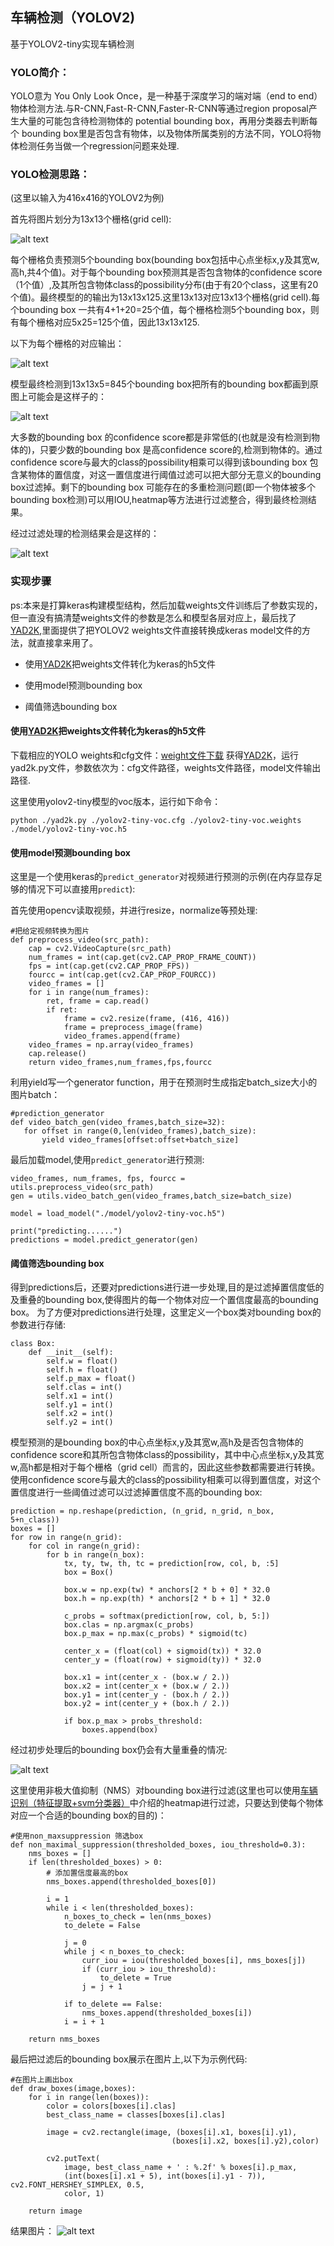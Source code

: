 [//]: # (Image References)

[image1]: ./rm_img/Grid.png
[image2]: ./rm_img/yolo-output.png
[image3]: ./rm_img/Scores.png
[image4]: ./rm_img/Prediction.png
[image5]: ./rm_img/Prediction.png
[image6]: ./rm_img/out_nomns.png
[image7]: ./rm_img/out_filtered.png


[video1]: ./vedio_out/project_video_out.mp4 "Video"
## **车辆检测（YOLOV2)**

基于YOLOV2-tiny实现车辆检测

### YOLO简介：
YOLO意为 You Only Look Once，是一种基于深度学习的端对端（end to end）物体检测方法.与R-CNN,Fast-R-CNN,Faster-R-CNN等通过region proposal产生大量的可能包含待检测物体的 potential bounding box，再用分类器去判断每个 bounding box里是否包含有物体，以及物体所属类别的方法不同，YOLO将物体检测任务当做一个regression问题来处理.

### YOLO检测思路：
(这里以输入为416x416的YOLOV2为例)

首先将图片划分为13x13个栅格(grid cell):

![alt text][image1]

每个栅格负责预测5个bounding box(bounding box包括中心点坐标x,y及其宽w,高h,共4个值)。对于每个bounding box预测其是否包含物体的confidence score（1个值）,及其所包含物体class的possibility分布(由于有20个class，这里有20个值)。最终模型的的输出为13x13x125.这里13x13对应13x13个栅格(grid cell).每个bounding box 一共有4+1+20=25个值，每个栅格检测5个bounding box，则有每个栅格对应5x25=125个值，因此13x13x125.

以下为每个栅格的对应输出：

![alt text][image2]

模型最终检测到13x13x5=845个bounding box把所有的bounding box都画到原图上可能会是这样子的：

![alt text][image3]

大多数的bounding box 的confidence score都是非常低的(也就是没有检测到物体的)，只要少数的bounding box 是高confidence score的,检测到物体的。通过confidence score与最大的class的possibility相乘可以得到该bounding box 包含某物体的置信度，对这一置信度进行阈值过滤可以把大部分无意义的bounding box过滤掉。剩下的bounding box 可能存在的多重检测问题(即一个物体被多个bounding box检测)可以用IOU,heatmap等方法进行过滤整合，得到最终检测结果。

经过过滤处理的检测结果会是这样的：

![alt text][image4]

### 实现步骤

ps:本来是打算keras构建模型结构，然后加载weights文件训练后了参数实现的，但一直没有搞清楚weights文件的参数是怎么和模型各层对应上，最后找了[YAD2K](https://github.com/allanzelener/YAD2K),里面提供了把YOLOV2 weights文件直接转换成keras model文件的方法，就直接拿来用了。

* 使用[YAD2K](https://github.com/allanzelener/YAD2K)把weights文件转化为keras的h5文件

* 使用model预测bounding box

* 阈值筛选bounding box

#### 使用[YAD2K](https://github.com/allanzelener/YAD2K)把weights文件转化为keras的h5文件

下载相应的YOLO weights和cfg文件：[weight文件下载](https://pjreddie.com/darknet/yolov2/)
获得[YAD2K](https://github.com/allanzelener/YAD2K)，运行yad2k.py文件，参数依次为：cfg文件路径，weights文件路径，model文件输出路径.

这里使用yolov2-tiny模型的voc版本，运行如下命令：
```
python ./yad2k.py ./yolov2-tiny-voc.cfg ./yolov2-tiny-voc.weights ./model/yolov2-tiny-voc.h5
```

#### 使用model预测bounding box
这里是一个使用keras的`predict_generator`对视频进行预测的示例(在内存显存足够的情况下可以直接用`predict`):

首先使用opencv读取视频，并进行resize，normalize等预处理:
```
#把给定视频转换为图片
def preprocess_video(src_path):
    cap = cv2.VideoCapture(src_path)
    num_frames = int(cap.get(cv2.CAP_PROP_FRAME_COUNT))
    fps = int(cap.get(cv2.CAP_PROP_FPS))
    fourcc = int(cap.get(cv2.CAP_PROP_FOURCC))
    video_frames = []
    for i in range(num_frames):
        ret, frame = cap.read()
        if ret:
            frame = cv2.resize(frame, (416, 416))
            frame = preprocess_image(frame)
            video_frames.append(frame)
    video_frames = np.array(video_frames)
    cap.release()
    return video_frames,num_frames,fps,fourcc
 ```
 
利用yield写一个generator function，用于在预测时生成指定batch_size大小的图片batch：
 ```
#prediction_generator
def video_batch_gen(video_frames,batch_size=32):
    for offset in range(0,len(video_frames),batch_size):
        yield video_frames[offset:offset+batch_size]
 ```
 
最后加载model,使用`predict_generator`进行预测:

```
video_frames, num_frames, fps, fourcc = utils.preprocess_video(src_path)
gen = utils.video_batch_gen(video_frames,batch_size=batch_size)

model = load_model("./model/yolov2-tiny-voc.h5")

print("predicting......")
predictions = model.predict_generator(gen)
```

#### 阈值筛选bounding box
得到predictions后，还要对predictions进行进一步处理,目的是过滤掉置信度低的及重叠的bounding box,使得图片的每一个物体对应一个置信度最高的bounding box。
为了方便对predictions进行处理，这里定义一个box类对bounding box的参数进行存储:
```
class Box:
    def __init__(self):
        self.w = float()
        self.h = float()
        self.p_max = float()
        self.clas = int()
        self.x1 = int()
        self.y1 = int()
        self.x2 = int()
        self.y2 = int()
```

模型预测的是bounding box的中心点坐标x,y及其宽w,高h及是否包含物体的confidence score和其所包含物体class的possibility，其中中心点坐标x,y及其宽w,高h都是相对于每个栅格（grid cell）而言的，因此这些参数都需要进行转换。使用confidence score与最大的class的possibility相乘可以得到置信度，对这个置信度进行一些阈值过滤可以过滤掉置信度不高的bounding box:

```
prediction = np.reshape(prediction, (n_grid, n_grid, n_box, 5+n_class))
boxes = []
for row in range(n_grid):
    for col in range(n_grid):
        for b in range(n_box):
            tx, ty, tw, th, tc = prediction[row, col, b, :5]
            box = Box()

            box.w = np.exp(tw) * anchors[2 * b + 0] * 32.0
            box.h = np.exp(th) * anchors[2 * b + 1] * 32.0

            c_probs = softmax(prediction[row, col, b, 5:])
            box.clas = np.argmax(c_probs)
            box.p_max = np.max(c_probs) * sigmoid(tc)

            center_x = (float(col) + sigmoid(tx)) * 32.0
            center_y = (float(row) + sigmoid(ty)) * 32.0

            box.x1 = int(center_x - (box.w / 2.))
            box.x2 = int(center_x + (box.w / 2.))
            box.y1 = int(center_y - (box.h / 2.))
            box.y2 = int(center_y + (box.h / 2.))

            if box.p_max > probs_threshold:
                boxes.append(box)

```

经过初步处理后的bounding box仍会有大量重叠的情况:

![alt text][image6]

这里使用非极大值抑制（NMS）对bounding box进行过滤(这里也可以使用[车辆识别（特征提取+svm分类器）](https://zhuanlan.zhihu.com/p/35607432)中介绍的heatmap进行过滤，只要达到使每个物体对应一个合适的bounding box的目的)：

```
#使用non_maxsuppression 筛选box
def non_maximal_suppression(thresholded_boxes, iou_threshold=0.3):
    nms_boxes = []
    if len(thresholded_boxes) > 0:
        # 添加置信度最高的box
        nms_boxes.append(thresholded_boxes[0])

        i = 1
        while i < len(thresholded_boxes):
            n_boxes_to_check = len(nms_boxes)
            to_delete = False

            j = 0
            while j < n_boxes_to_check:
                curr_iou = iou(thresholded_boxes[i], nms_boxes[j])
                if (curr_iou > iou_threshold):
                    to_delete = True
                j = j + 1

            if to_delete == False:
                nms_boxes.append(thresholded_boxes[i])
            i = i + 1

    return nms_boxes

```

最后把过滤后的bounding box展示在图片上,以下为示例代码:

```
#在图片上画出box
def draw_boxes(image,boxes):
    for i in range(len(boxes)):
        color = colors[boxes[i].clas]
        best_class_name = classes[boxes[i].clas]

        image = cv2.rectangle(image, (boxes[i].x1, boxes[i].y1),
                                    (boxes[i].x2, boxes[i].y2),color)

        cv2.putText(
            image, best_class_name + ' : %.2f' % boxes[i].p_max,
            (int(boxes[i].x1 + 5), int(boxes[i].y1 - 7)), cv2.FONT_HERSHEY_SIMPLEX, 0.5,
            color, 1)

    return image
```
结果图片：
![alt text][image7]

